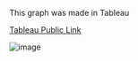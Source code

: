 This graph was made in Tableau

[Tableau Public Link](https://public.tableau.com/app/profile/deepali.kank#!/?newProfile=&activeTab=0)

![image](https://user-images.githubusercontent.com/31981663/182618415-a258d1d9-c0c3-415c-9e50-39d6b81efa9d.png)
